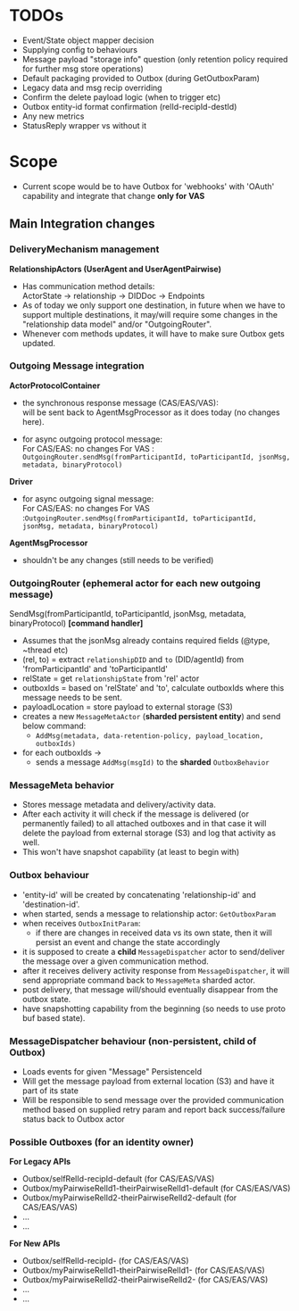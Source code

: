 # TODOs
* Event/State object mapper decision
* Supplying config to behaviours
* Message payload "storage info" question (only retention policy required for further msg store operations)
* Default packaging provided to Outbox (during GetOutboxParam)
* Legacy data and msg recip overriding
* Confirm the delete payload logic (when to trigger etc)
* Outbox entity-id format confirmation (relId-recipId-destId) 
* Any new metrics
* StatusReply wrapper vs without it


# Scope
* Current scope would be to have Outbox for 'webhooks' with 'OAuth' capability and integrate that change **only for VAS**

## Main Integration changes

### DeliveryMechanism management
**RelationshipActors (UserAgent and UserAgentPairwise)**

* Has communication method details:<br>
  ActorState -> relationship -> DIDDoc -> Endpoints
* As of today we only support one destination, in future when we have to support multiple destinations, 
  it may/will require some changes in the "relationship data model" and/or "OutgoingRouter".
* Whenever com methods updates, it will have to make sure Outbox gets updated.

### Outgoing Message integration
**ActorProtocolContainer**
* the synchronous response message (CAS/EAS/VAS):<br>
  will be sent back to AgentMsgProcessor as it does today (no changes here).
  
* for async outgoing protocol message:<br> 
  For CAS/EAS: no changes
  For VAS    : `OutgoingRouter.sendMsg(fromParticipantId, toParticipantId, jsonMsg, metadata, binaryProtocol)`

**Driver**
* for async outgoing signal message:<br>
  For CAS/EAS: no changes
  For VAS    :`OutgoingRouter.sendMsg(fromParticipantId, toParticipantId, jsonMsg, metadata, binaryProtocol)`

**AgentMsgProcessor**
* shouldn't be any changes (still needs to be verified)

### OutgoingRouter (ephemeral actor for each new outgoing message)
SendMsg(fromParticipantId, toParticipantId, jsonMsg, metadata, binaryProtocol) **[command handler]**
  * Assumes that the jsonMsg already contains required fields (@type, ~thread etc)
  * (rel, to) = extract `relationshipDID` and `to` (DID/agentId) from 'fromParticipantId' and 'toParticipantId'  
  * relState = get `relationshipState` from 'rel' actor 
  * outboxIds = based on 'relState' and 'to', calculate outboxIds where this message needs to be sent.
  * payloadLocation = store payload to external storage (S3) 
  * creates a new `MessageMetaActor` (**sharded persistent entity**) and send below command:
      * `AddMsg(metadata, data-retention-policy, payload_location, outboxIds)`
  * for each outboxIds ->
      * sends a message `AddMsg(msgId)` to the **sharded** `OutboxBehavior`

### MessageMeta behavior
* Stores message metadata and delivery/activity data.
* After each activity it will check if the message is delivered (or permanently failed) to all attached outboxes
  and in that case it will delete the payload from external storage (S3) 
  and log that activity as well.
* This won't have snapshot capability (at least to begin with)

### Outbox behaviour
* 'entity-id' will be created by concatenating 'relationship-id' and 'destination-id'.
* when started, sends a message to relationship actor: `GetOutboxParam`
* when receives `OutboxInitParam`:
  * if there are changes in received data vs its own state, then it will persist an event and change the state accordingly
* it is supposed to create a **child** `MessageDispatcher` actor to send/deliver the message over a given communication method.
* after it receives delivery activity response from `MessageDispatcher`, 
  it will send appropriate command back to `MessageMeta` sharded actor.
* post delivery, that message will/should eventually disappear from the outbox state.
* have snapshotting capability from the beginning (so needs to use proto buf based state).

### MessageDispatcher behaviour (non-persistent, child of Outbox)
* Loads events for given "Message" PersistenceId
* Will get the message payload from external location (S3) and have it part of its state
* Will be responsible to send message over the provided communication method based on supplied retry param
  and report back success/failure status back to Outbox actor

### Possible Outboxes (for an identity owner)
**For Legacy APIs**
* Outbox/selfRelId-recipId-default                      (for CAS/EAS/VAS)
* Outbox/myPairwiseRelId1-theirPairwiseRelId1-default   (for CAS/EAS/VAS)
* Outbox/myPairwiseRelId2-theirPairwiseRelId2-default   (for CAS/EAS/VAS)
* ...
* ...

**For New APIs**
* Outbox/selfRelId-recipId-<dest-1>                     (for CAS/EAS/VAS)
* Outbox/myPairwiseRelId1-theirPairwiseRelId1-<dest-1>   (for CAS/EAS/VAS)
* Outbox/myPairwiseRelId2-theirPairwiseRelId2-<dest-1>   (for CAS/EAS/VAS)
* ...
* ...
